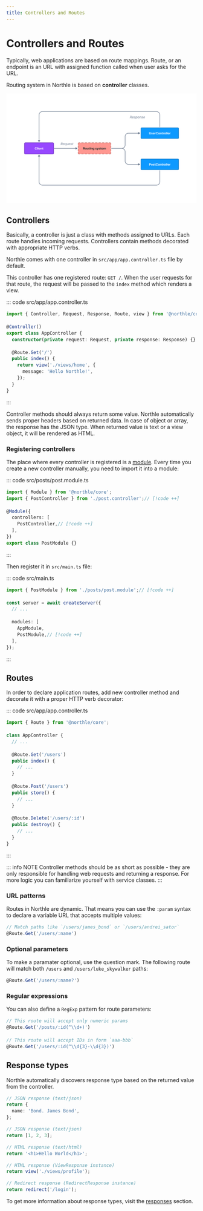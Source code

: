 ```yaml
---
title: Controllers and Routes
---
```


# Controllers and Routes

Typically, web applications are based on route mappings. Route, or  an endpoint is an URL with assigned function called when user asks for the URL.

Routing system in Northle is based on **controller** classes.

![Routing Scheme](./assets/routing.png)

## Controllers

Basically, a controller is just a class with methods assigned to URLs. Each route handles incoming requests. Controllers contain methods decorated with appropriate HTTP verbs.

Northle comes with one controller in `src/app/app.controller.ts` file by default.

This controller has one registered route: `GET /`. When the user requests for that route, the request will be passed to the `index` method which renders a view.

::: code src/app/app.controller.ts
```ts
import { Controller, Request, Response, Route, view } from '@northle/core';

@Controller()
export class AppController {
  constructor(private request: Request, private response: Response) {}

  @Route.Get('/')
  public index() {
    return view('./views/home', {
      message: 'Hello Northle!',
    });
  }
}
```
:::

Controller methods should always return some value. Northle automatically sends proper headers based on returned data. In case of object or array, the response has the JSON type. When returned value is text or a view object, it will be rendered as HTML.

### Registering controllers

The place where every controller is registered is a [module](/docs/basics/modules). Every time you create a new controller manually, you need to import it into a module:

::: code src/posts/post.module.ts
```ts
import { Module } from '@northle/core';
import { PostController } from './post.controller';// [!code ++]

@Module({
  controllers: [
    PostController,// [!code ++]
  ],
})
export class PostModule {}
```
:::

Then register it in `src/main.ts` file:

::: code src/main.ts
```ts
import { PostModule } from './posts/post.module';// [!code ++]

const server = await createServer({
  // ...

  modules: [
    AppModule,
    PostModule,// [!code ++]
  ],
});
```
:::

## Routes

In order to declare application routes, add new controller method and decorate it with a proper HTTP verb decorator:

::: code src/app/app.controller.ts
```ts
import { Route } from '@northle/core';

class AppController {
  // ...

  @Route.Get('/users')
  public index() {
    // ...
  }

  @Route.Post('/users')
  public store() {
    // ...
  }

  @Route.Delete('/users/:id')
  public destroy() {
    // ...
  }
}
```
:::

::: info NOTE
Controller methods should be as short as possible - they are only responsible for handling web requests and returning a response. For more logic you can familiarize yourself with service classes.
:::

### URL patterns

Routes in Northle are dynamic. That means you can use the `:param` syntax to declare a variable URL that accepts multiple values:

```ts
// Match paths like `/users/james_bond` or `/users/andrei_sator`
@Route.Get('/users/:name')
```

### Optional parameters

To make a paramater optional, use the question mark. The following route will match both `/users` and `/users/luke_skywalker` paths:

```ts
@Route.Get('/users/:name?')
```

### Regular expressions

You can also define a `RegExp` pattern for route parameters:

```ts
// This route will accept only numeric params
@Route.Get('/posts/:id(^\\d+)')

// This route will accept IDs in form `aaa-bbb`
@Route.Get('/users/:id(^\\d{3}-\\d{3})')
```

## Response types

Northle automatically discovers response type based on the returned value from the controller.

```ts
// JSON response (text/json)
return {
  name: 'Bond. James Bond',
};
```

```ts
// JSON response (text/json)
return [1, 2, 3];
```

```ts
// HTML response (text/html)
return '<h1>Hello World</h1>';
```

```ts
// HTML response (ViewResponse instance)
return view('./views/profile');
```

```ts
// Redirect response (RedirectResponse instance)
return redirect('/login');
```

To get more information about response types, visit the [responses](/docs/basics/responses) section.
